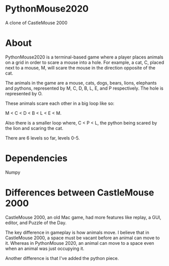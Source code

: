 # PythonMouse2020
A clone of CastleMouse 2000

# About
PythonMouse2020 is a terminal-based game where a player places animals on a grid in order to scare a mouse into a hole.
For example, a cat, C, placed next to a mouse, M, will scare the mouse in the direction opposite of the cat.

The animals in the game are a mouse, cats, dogs, bears, lions, elephants and pythons, represented by M, C, D, B, L, E, and P respectively. The hole is represented by O.

These animals scare each other in a big loop like so:

M < C < D < B < L < E < M.

Also there is a smaller loop where, C < P < L, the python being scared by the lion and scaring the cat.

There are 6 levels so far, levels 0-5.

# Dependencies
Numpy

# Differences between CastleMouse 2000
CastleMouse 2000, an old Mac game, had more features like replay, a GUI, editor, and Puzzle of the Day.

The key difference in gameplay is how animals move.
I believe that in CastleMouse 2000, a space must be vacant before an animal can move to it.
Whereas in PythonMouse 2020, an animal can move to a space even when an animal was just occupying it.

Another difference is that I've added the python piece.
